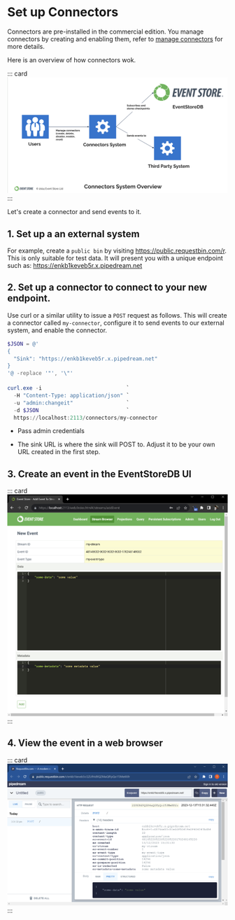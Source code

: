 # Set up Connectors

Connectors are pre-installed in the commercial edition. You manage connectors by creating and enabling them, refer to [manage connectors](./manage.md) for more details.

Here is an overview of how connectors wok.

::: card
![Connectors Overview](./images/system-context.png)
:::


Let's create a connector and send events to it.

## 1. Set up a an external system

For example, create a `public bin` by visiting
<https://public.requestbin.com/r>. This is only suitable for test data.
It will present you with a unique endpoint such as:
<https://enkb1keveb5r.x.pipedream.net>

## 2. Set up a connector to connect to your new endpoint.

Use curl or a similar utility to issue a `POST` request as follows. This will create a
connector called `my-connector`, configure it to send events to our
external system, and enable the connector.

``` powershell
$JSON = @'
{
  "Sink": "https://enkb1keveb5r.x.pipedream.net"
}
'@ -replace '"', '\"'

curl.exe -i                           `
  -H "Content-Type: application/json" `
  -u "admin:changeit"                 `
  -d $JSON                            `
  https://localhost:2113/connectors/my-connector
```

- Pass admin credentials

- The sink URL is where the sink will POST to. Adjust it to be your own
  URL created in the first step.

## 3. Create an event in the EventStoreDB UI

::: card
![Create Event](./images/create-event.png)
:::

## 4. View the event in a web browser


::: card
![View Received Event](./images/receive-event.png)
:::
